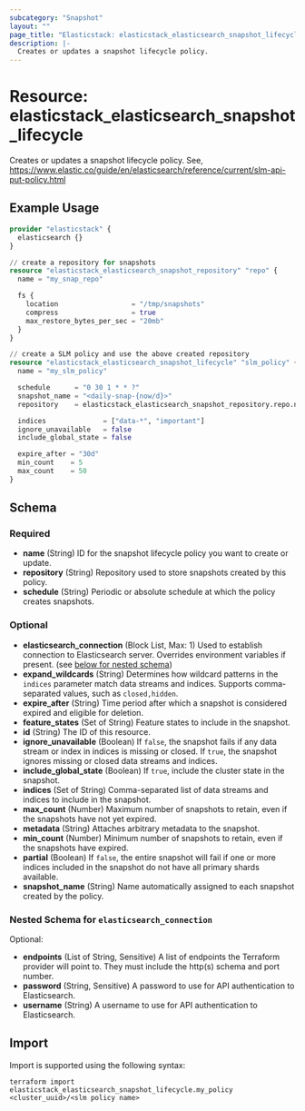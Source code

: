 ```yaml
---
subcategory: "Snapshot"
layout: ""
page_title: "Elasticstack: elasticstack_elasticsearch_snapshot_lifecycle Resource"
description: |-
  Creates or updates a snapshot lifecycle policy.
---
```


# Resource: elasticstack_elasticsearch_snapshot_lifecycle

Creates or updates a snapshot lifecycle policy. See, https://www.elastic.co/guide/en/elasticsearch/reference/current/slm-api-put-policy.html

## Example Usage

```terraform
provider "elasticstack" {
  elasticsearch {}
}

// create a repository for snapshots
resource "elasticstack_elasticsearch_snapshot_repository" "repo" {
  name = "my_snap_repo"

  fs {
    location                  = "/tmp/snapshots"
    compress                  = true
    max_restore_bytes_per_sec = "20mb"
  }
}

// create a SLM policy and use the above created repository
resource "elasticstack_elasticsearch_snapshot_lifecycle" "slm_policy" {
  name = "my_slm_policy"

  schedule      = "0 30 1 * * ?"
  snapshot_name = "<daily-snap-{now/d}>"
  repository    = elasticstack_elasticsearch_snapshot_repository.repo.name

  indices              = ["data-*", "important"]
  ignore_unavailable   = false
  include_global_state = false

  expire_after = "30d"
  min_count    = 5
  max_count    = 50
}
```

<!-- schema generated by tfplugindocs -->
## Schema

### Required

- **name** (String) ID for the snapshot lifecycle policy you want to create or update.
- **repository** (String) Repository used to store snapshots created by this policy.
- **schedule** (String) Periodic or absolute schedule at which the policy creates snapshots.

### Optional

- **elasticsearch_connection** (Block List, Max: 1) Used to establish connection to Elasticsearch server. Overrides environment variables if present. (see [below for nested schema](#nestedblock--elasticsearch_connection))
- **expand_wildcards** (String) Determines how wildcard patterns in the `indices` parameter match data streams and indices. Supports comma-separated values, such as `closed,hidden`.
- **expire_after** (String) Time period after which a snapshot is considered expired and eligible for deletion.
- **feature_states** (Set of String) Feature states to include in the snapshot.
- **id** (String) The ID of this resource.
- **ignore_unavailable** (Boolean) If `false`, the snapshot fails if any data stream or index in indices is missing or closed. If `true`, the snapshot ignores missing or closed data streams and indices.
- **include_global_state** (Boolean) If `true`, include the cluster state in the snapshot.
- **indices** (Set of String) Comma-separated list of data streams and indices to include in the snapshot.
- **max_count** (Number) Maximum number of snapshots to retain, even if the snapshots have not yet expired.
- **metadata** (String) Attaches arbitrary metadata to the snapshot.
- **min_count** (Number) Minimum number of snapshots to retain, even if the snapshots have expired.
- **partial** (Boolean) If `false`, the entire snapshot will fail if one or more indices included in the snapshot do not have all primary shards available.
- **snapshot_name** (String) Name automatically assigned to each snapshot created by the policy.

<a id="nestedblock--elasticsearch_connection"></a>
### Nested Schema for `elasticsearch_connection`

Optional:

- **endpoints** (List of String, Sensitive) A list of endpoints the Terraform provider will point to. They must include the http(s) schema and port number.
- **password** (String, Sensitive) A password to use for API authentication to Elasticsearch.
- **username** (String) A username to use for API authentication to Elasticsearch.

## Import

Import is supported using the following syntax:

```shell
terraform import elasticstack_elasticsearch_snapshot_lifecycle.my_policy <cluster_uuid>/<slm policy name>
```
